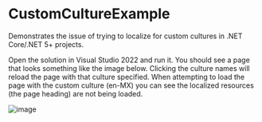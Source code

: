 # CustomCultureExample
Demonstrates the issue of trying to localize for custom cultures in .NET Core/.NET 5+ projects.

Open the solution in Visual Studio 2022 and run it. You should see a page that looks something like the image below. Clicking the culture names will reload the page with that culture specified. When attempting to load the page with the custom culture (en-MX) you can see the localized resources (the page heading) are not being loaded.

![image](https://user-images.githubusercontent.com/249088/140424548-34b673d8-faf2-43c9-9841-86b9258967cd.png)
